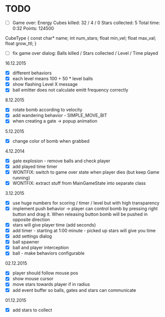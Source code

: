 # TODO
- [ ] Game over: 
Energy Cubes killed: 32 / 4 / 0
Stars collected: 5
Total time: 0:32
Points: 124500

CubeType {
 const char* name;
 int num_stars;
 float min_vel;
 float max_val;
 float grow_ttl;
}
- [ ] fix game over dialog: Balls killed / Stars collected / Level / Time played

16.12.2015
- [x] different behaviors
- [x] each level means 100 + 50 * level balls
- [x] show flashing Level X message
- [x] ball emitter does not calculate emitt frequency correctly

8.12.2015
- [x] rotate bomb according to velocity
- [x] add wandering behavior - SIMPLE_MOVE_BIT
- [x] when creating a gate -> popup animation

5.12.2015
- [x] change color of bomb when grabbed

4.12.2014
- [x] gate explosion - remove balls and check player
- [x] add played time timer
- [x] WONTFIX: switch to game over state when player dies (but keep Game running)
- [x] WONTFIX: extract stuff from MainGameState into separate class

3.12.2015
- [x] use huge numbers for scoring / timer / level but with high transparency
- [x] implement push behavior -> player can control bomb by pressing right button and drag it. When releasing button bomb will be pushed in opposite direction
- [x]  stars will give player time (add seconds)
- [x] add timer - starting at 1:00 minute - picked up stars will give you time
- [x] add settings dialog
- [x] ball spawner
- [x] ball and player interception
- [x] ball - make behaviors configurable

02.12.2015
- [x] player should follow mouse pos
- [x] show mouse cursor
- [x] move stars towards player if in radius
- [x] add event buffer so balls, gates and stars can communicate

01.12.2015
- [x] add stars to collect

